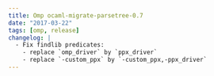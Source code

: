 ```yaml
---
title: Omp ocaml-migrate-parsetree-0.7
date: "2017-03-22"
tags: [omp, release]
changelog: |
  - Fix findlib predicates:
    - replace `omp_driver` by `ppx_driver`
    - replace `-custom_ppx` by `-custom_ppx,-ppx_driver`
---
```


